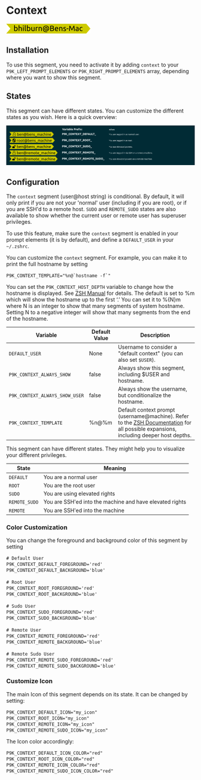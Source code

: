 # Context

![](segment.png)

## Installation

To use this segment, you need to activate it by adding `context` to your
`P9K_LEFT_PROMPT_ELEMENTS` or `P9K_RIGHT_PROMPT_ELEMENTS` array, depending
where you want to show this segment.

## States

This segment can have different states. You can customize the different states
as you wish. Here is a quick overview:

![](states.png)

## Configuration

The `context` segment (user@host string) is conditional. By default, it will
only print if you are not your 'normal' user (including if you are root), or if
you are SSH'd to a remote host. `SUDO` and `REMOTE_SUDO` states are also available to show whether the current user or remote user has superuser privileges.

To use this feature, make sure the `context` segment is enabled in your prompt
elements (it is by default), and define a `DEFAULT_USER` in your `~/.zshrc`.

You can customize the `context` segment. For example, you can make it to print the
full hostname by setting

```
P9K_CONTEXT_TEMPLATE="%n@`hostname -f`"
```

You can set the `P9K_CONTEXT_HOST_DEPTH` variable to change how the
hostname is displayed. See [ZSH Manual](http://zsh.sourceforge.net/Doc/Release/Prompt-Expansion.html#Login-information)
for details. The default is set to %m which will show the hostname up to the first ‘.’
You can set it to %{N}m where N is an integer to show that many segments of system
hostname. Setting N to a negative integer will show that many segments from the
end of the hostname.

| Variable | Default Value | Description |
|----------|---------------|-------------|
|`DEFAULT_USER`|None|Username to consider a "default context" (you can also set `$USER`).|
|`P9K_CONTEXT_ALWAYS_SHOW`|false|Always show this segment, including $USER and hostname.|
|`P9K_CONTEXT_ALWAYS_SHOW_USER`|false|Always show the username, but conditionalize the hostname.|
|`P9K_CONTEXT_TEMPLATE`|%n@%m|Default context prompt (username@machine). Refer to the [ZSH Documentation](http://zsh.sourceforge.net/Doc/Release/Prompt-Expansion.html) for all possible expansions, including deeper host depths.|

This segment can have different states. They might help you to visualize your
different privileges.

| State         | Meaning                                                  |
|---------------|----------------------------------------------------------|
| `DEFAULT`     | You are a normal user                                    |
| `ROOT`        | You are the root user                                    |
| `SUDO`        | You are using elevated rights                            |
| `REMOTE_SUDO` | You are SSH'ed into the machine and have elevated rights |
| `REMOTE`      | You are SSH'ed into the machine                          |

### Color Customization

You can change the foreground and background color of this segment by setting
```
# Default User
P9K_CONTEXT_DEFAULT_FOREGROUND='red'
P9K_CONTEXT_DEFAULT_BACKGROUND='blue'

# Root User
P9K_CONTEXT_ROOT_FOREGROUND='red'
P9K_CONTEXT_ROOT_BACKGROUND='blue'

# Sudo User
P9K_CONTEXT_SUDO_FOREGROUND='red'
P9K_CONTEXT_SUDO_BACKGROUND='blue'

# Remote User
P9K_CONTEXT_REMOTE_FOREGROUND='red'
P9K_CONTEXT_REMOTE_BACKGROUND='blue'

# Remote Sudo User
P9K_CONTEXT_REMOTE_SUDO_FOREGROUND='red'
P9K_CONTEXT_REMOTE_SUDO_BACKGROUND='blue'
```

### Customize Icon

The main Icon of this segment depends on its state.
It can be changed by setting:
```
P9K_CONTEXT_DEFAULT_ICON="my_icon"
P9K_CONTEXT_ROOT_ICON="my_icon"
P9K_CONTEXT_REMOTE_ICON="my_icon"
P9K_CONTEXT_REMOTE_SUDO_ICON="my_icon"
```

The Icon color accordingly:
```
P9K_CONTEXT_DEFAULT_ICON_COLOR="red"
P9K_CONTEXT_ROOT_ICON_COLOR="red"
P9K_CONTEXT_REMOTE_ICON_COLOR="red"
P9K_CONTEXT_REMOTE_SUDO_ICON_COLOR="red"
```